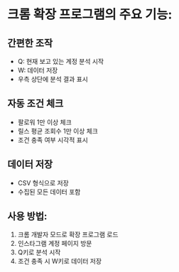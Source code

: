 # 크롬 확장 프로그램의 주요 기능:

## 간편한 조작
- Q: 현재 보고 있는 계정 분석 시작
- W: 데이터 저장
- 우측 상단에 분석 결과 표시

## 자동 조건 체크
- 팔로워 1만 이상 체크
- 릴스 평균 조회수 1만 이상 체크
- 조건 충족 여부 시각적 표시

## 데이터 저장
- CSV 형식으로 저장
- 수집된 모든 데이터 포함

## 사용 방법:
1. 크롬 개발자 모드로 확장 프로그램 로드
2. 인스타그램 계정 페이지 방문
3. Q키로 분석 시작
4. 조건 충족 시 W키로 데이터 저장
